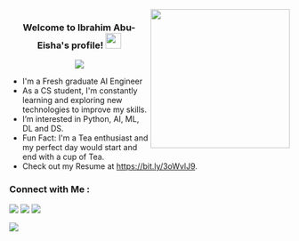 
<img width="250" align="right" src="https://c.tenor.com/papK2E3wvMEAAAAd/fwow-ai.gif">

<h3 align="center">
  Welcome to Ibrahim Abu-Eisha's profile!
  <img src="https://media.giphy.com/media/hvRJCLFzcasrR4ia7z/giphy.gif" width="28">
</h3>

<!-- Typing SVG by DenverCoder1 - https://github.com/DenverCoder1/readme-typing-svg -->
<p align="center">
  <a href="https://github.com/DenverCoder1/readme-typing-svg"><img src="https://readme-typing-svg.herokuapp.com/?lines=AI%20Engineer;Always%20learning%20new%20things&font=Fira%20Code&center=true&width=440&height=45&color=f75c7e&vCenter=true&size=22"></a>
</p> 

-  I'm a Fresh graduate AI Engineer
-  As a CS student, I'm constantly learning and exploring new technologies to improve my skills.
-  I’m interested in Python, AI, ML, DL and DS.
-  Fun Fact: I'm a Tea enthusiast and my perfect day would start and end with a cup of Tea.
-  Check out my Resume at https://bit.ly/3oWvlJ9.

### Connect with Me :

<a href="https://linkedin.com/in/i-abueisha" target="_blank"><img src="https://img.shields.io/badge/-Ibrahim%20Abueisha-0077B5?style=for-the-badge&logo=Linkedin&logoColor=white"/></a>
<a href="mailto:ibrahim.abueisha97@gmail.com" target="_blank"><img src="https://img.shields.io/badge/-Ibrahim%20Abueisha-0077B5?style=for-the-badge&logo=Gmail&logoColor=red"/></a>
<a href="https://wa.me/201091392611" target="_blank"><img src="https://img.shields.io/badge/-Ibrahim%20Abueisha-0077B5?style=for-the-badge&logo=Whatsapp&logoColor=Green"/></a>

<a href="https://komarev.com/ghpvc/?username=Ibrahim-Abueisha&style=for-the-badge">
    <img src="https://komarev.com/ghpvc/?username=Ibrahim-Abueisha&style=for-the-badge">
</a>
